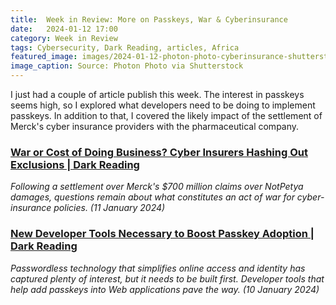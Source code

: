 ```yaml
---
title:  Week in Review: More on Passkeys, War & Cyberinsurance
date:   2024-01-12 17:00
category: Week in Review
tags: Cybersecurity, Dark Reading, articles, Africa
featured_image: images/2024-01-12-photon-photo-cyberinsurance-shutterstock.jpg
image_caption: Source: Photon Photo via Shutterstock
---
```


I just had a couple of article publish this week. The interest in passkeys seems high, so I explored what developers need to be doing to implement passkeys. In addition to that, I covered the likely impact of the settlement of Merck's cyber insurance providers with the pharmaceutical company.  

### [War or Cost of Doing Business? Cyber Insurers Hashing Out Exclusions | Dark Reading](https://www.darkreading.com/cyber-risk/war-or-not-cyber-insurers-still-hashing-out-exclusion)
*Following a settlement over Merck's $700 million claims over NotPetya damages, questions remain about what constitutes an act of war for cyber-insurance policies. (11 January 2024)*

### [New Developer Tools Necessary to Boost Passkey Adoption | Dark Reading](https://www.darkreading.com/application-security/new-developer-tools-necessary-passkey-adoption)
*Passwordless technology that simplifies online access and identity has captured plenty of interest, but it needs to be built first. Developer tools that help add passkeys into Web applications pave the way. (10 January 2024)*